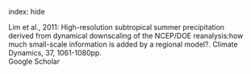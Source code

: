 index: hide

<div class="Citation">

  <div class="Citation-body">
    <div class="Citation-text">Lim et al., 2011: High-resolution subtropical summer precipitation derived from dynamical downscaling of the NCEP/DOE reanalysis:how much small-scale information is added by a regional model?. <span class="Article-journal">Climate Dynamics, </span><span class="Article-volume">37, </span>1061-1080pp.</div>
    <div class="Citation-links">
      <div class="CitationLink" data-href="https://scholar.google.com/scholar?q=High-resolution+subtropical+summer+precipitation+derived%C2%A0from+dynamical+downscaling+of+the+NCEP%2FDOE+reanalysis%3Ahow+much+small-scale+information+is+added+by+a+regional+model%3F">
        <div class="CitationLink-icon CitationLink-Scholar"></div>
        <div class="CitationLink-text">Google Scholar</div>
      </div>
    </div>
  </div>
</div>


<div class="Citation-copy">

</div>